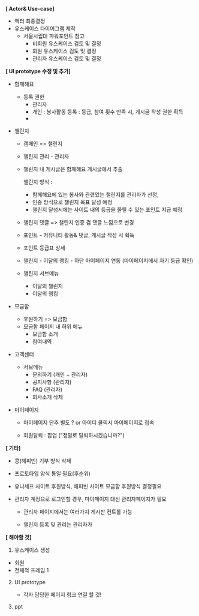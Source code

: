 **[ Actor& Use-case]**

* 액터 최종결정
* 유스케이스 다이어그램 제작
  - 서울시립대 파워포인트 참고
    - 비회원 유스케이스 검토 및 결정
    - 회원 유스케이스 검토 및 결정
    - 관리자 유스케이스 검토 및 결정



**[ UI prototype 수정 및 추가]**

- 함께해요 

  - 등록 권한
    - 관리자
    - 개인 : 봉사활동 등록 : 등급, 참여 횟수 만족 시, 게시글 작성 권한 획득
    - 

- 챌린지

  - 캠페인 => 챌린지

  - 챌린지 관리 - 관리자

  - 챌린지 내 게시글은 함께해요 게시글에서 추출

    챌린지 방식 :

    - 함께해요에 있는 봉사와 관련있는 챌린지를 관리자가 선정, 
    - 인증 방식으로 챌린지 목표 달성 예정 
    - 챌린지 달성시에는 사이트 내의 등급을 올릴 수 있는 포인트 지급 예정 

  - 챌린지 댓글 => 챌린지 인증 겸 댓글 느낌으로 변경

  - 포인트 - 커뮤니티 활동& 댓글, 게시글 작성 시 획득

  - 포인트 등급표 상세

  - 챌린지 - 이달의 랭킹 - 하단 마이페이지 연동 (마이페이지에서 자기 등급 확인)

  - 챌린지 서브메뉴 

    - 이달의 챌린지
    - 이달의 랭킹

- 모금함

  - 후원하기 => 모금함
  - 모금함 페이지 내 하위 메뉴
    - 모금함 소개
    - 참여내역 

* 고객센터

  * 서브메뉴
    * 문의하기 (개인 + 관리자)
    * 공지사항 (관리자)
    * FAQ (관리자)
    * 회사소개 삭제

* 마이페이지

  * 마이페이지 단추 별도 ? or 아이디 클릭시 마이페이지로 접속

  * 회원탈퇴 : 팝업 ("정말로 탈퇴하시겠습니까?")

    

**[ 기타]**

- 콩(해피빈) 기부 방식 삭제

- 프로토타입 양식 통일 필요(후순위)

- 유니세프 사이트 후원방식, 해피빈 사이트 모금함 후원방식 결정필요

- 관리자 계정으로 로그인할 경우, 마이페이지 대신 관리자페이지가 필요
  - 관리자 페이지에서는 여러가지 게시판 컨트롤 가능

  - 챌린지 등록 및 관리는 관리자가



**[ 해야할 것]**

1) 유스케이스 생성 

- 회원 
- 전체적 프레임 1

2) UI prototype
   * 각자 담당한 페이지 링크 연결 할 것!

3) ppt

